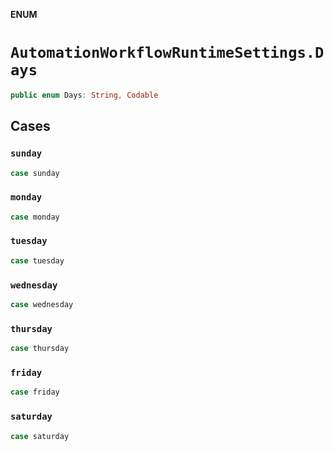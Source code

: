 **ENUM**

# `AutomationWorkflowRuntimeSettings.Days`

```swift
public enum Days: String, Codable
```

## Cases
### `sunday`

```swift
case sunday
```

### `monday`

```swift
case monday
```

### `tuesday`

```swift
case tuesday
```

### `wednesday`

```swift
case wednesday
```

### `thursday`

```swift
case thursday
```

### `friday`

```swift
case friday
```

### `saturday`

```swift
case saturday
```
